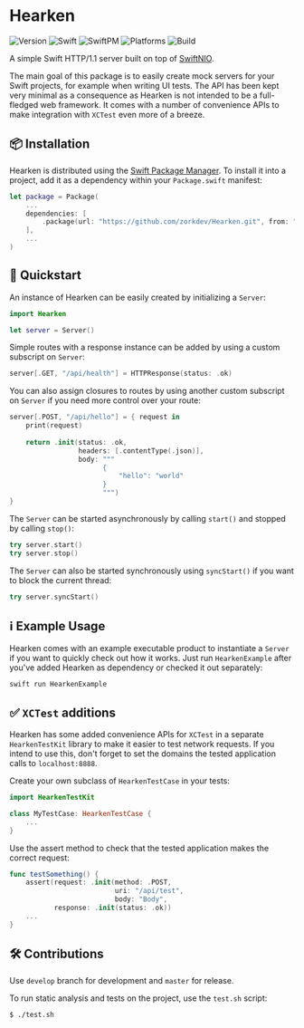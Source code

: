 # Hearken

![Version](https://img.shields.io/badge/Version-0.1.0-blue.svg)
![Swift](https://img.shields.io/badge/Swift-5.1-orange.svg)
![SwiftPM](https://img.shields.io/badge/SwiftPM-compatible-brightgreen.svg)
![Platforms](https://img.shields.io/badge/Platforms-iOS%20%7C%20watchOS%20%7C%20tvOS%20%7C%20macOS%20%7C%20Linux-blue.svg)
![Build](https://github.com/zorkdev/Hearken/workflows/Build/badge.svg)

A simple Swift HTTP/1.1 server built on top of [SwiftNIO](https://github.com/apple/swift-nio).

The main goal of this package is to easily create mock servers for your Swift projects, for example when writing UI tests. The API has been kept very minimal as a consequence as Hearken is not intended to be a full-fledged web framework. It comes with a number of convenience APIs to make integration with `XCTest` even more of a breeze.

## 📦 Installation

Hearken is distributed using the [Swift Package Manager](https://swift.org/package-manager). To install it into a project, add it as a dependency within your `Package.swift` manifest:

``` swift
let package = Package(
    ...
    dependencies: [
        .package(url: "https://github.com/zorkdev/Hearken.git", from: "0.1.0")
    ],
    ...
)
```

## 🚀 Quickstart

An instance of Hearken can be easily created by initializing a `Server`:

``` swift
import Hearken

let server = Server()
```

Simple routes with a response instance can be added by using a custom subscript on `Server`:

``` swift
server[.GET, "/api/health"] = HTTPResponse(status: .ok)
```

You can also assign closures to routes by using another custom subscript on `Server` if you need more control over your route:

``` swift
server[.POST, "/api/hello"] = { request in
    print(request)
    
    return .init(status: .ok,
                 headers: [.contentType(.json)],
                 body: """
                       {
                           "hello": "world"
                       }
                       """)
}
```

The `Server` can be started asynchronously by calling `start()` and stopped by calling `stop()`:

``` swift
try server.start()
try server.stop()
```

The `Server` can also be started synchronously using `syncStart()` if you want to block the current thread:

``` swift
try server.syncStart()
```

## ℹ️  Example Usage

Hearken comes with an example executable product to instantiate a `Server` if you want to quickly check out how it works. Just run `HearkenExample` after you've added Hearken as dependency or checked it out separately:

``` bash
swift run HearkenExample
```

## ✅ `XCTest` additions

Hearken has some added convenience APIs for `XCTest` in a separate `HearkenTestKit` library to make it easier to test network requests. If you intend to use this, don't forget to set the domains the tested application calls to `localhost:8888`.

Create your own subclass of `HearkenTestCase` in your tests:

``` swift
import HearkenTestKit

class MyTestCase: HearkenTestCase {
    ...
}
```

Use the assert method to check that the tested application makes the correct request:

``` swift
func testSomething() {
    assert(request: .init(method: .POST,
                          uri: "/api/test",
                          body: "Body",
           response: .init(status: .ok))
    ...
}
```

## 🛠 Contributions

Use `develop` branch for development and `master` for release.

To run static analysis and tests on the project, use the `test.sh` script:

``` bash
$ ./test.sh
```
